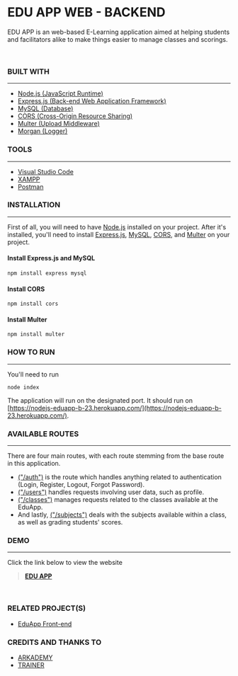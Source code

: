# **EDU APP WEB - BACKEND**
EDU APP is an web-based E-Learning application aimed at helping students and facilitators alike to make things easier to manage classes and scorings.

<br>

### **BUILT WITH**
---
- [Node.js (JavaScript Runtime)](https://nodejs.org/en/)
- [Express.js (Back-end Web Application Framework)](https://expressjs.com/)
- [MySQL (Database)](https://www.mysql.com/)
- [CORS (Cross-Origin Resource Sharing)](https://www.npmjs.com/package/cors)
- [Multer (Upload Middleware)](https://www.npmjs.com/package/multer)
- [Morgan (Logger)](https://www.npmjs.com/package/morgan)

### **TOOLS**
---
- [Visual Studio Code](https://code.visualstudio.com/)
- [XAMPP](https://www.apachefriends.org/index.html)
- [Postman](https://www.postman.com/)

### **INSTALLATION**
---
First of all, you will need to have [Node.js](https://nodejs.org/en/) installed on your project. After it's installed, you'll need to install [Express.js](https://expressjs.com/), [MySQL](https://www.mysql.com/), [CORS](https://www.npmjs.com/package/cors), and [Multer](https://www.npmjs.com/package/multer) on your project.
 #### Install Express.js and MySQL
 ```
npm install express mysql
```
 #### Install CORS
 ```
npm install cors
```
 #### Install Multer
 ```
npm install multer
```

### **HOW TO RUN**
---
You'll need to run 
```
node index
```
The application will run on the designated port. It should run on [https://nodejs-eduapp-b-23.herokuapp.com/](https://nodejs-eduapp-b-23.herokuapp.com/).
<br>

### **AVAILABLE ROUTES**
---
There are four main routes, with each route stemming from the base route in this application. 
- [("/auth")](https://nodejs-eduapp-b-23.herokuapp.com//auth) is the route which handles anything related to authentication (Login, Register, Logout, Forgot Password). 
- [("/users")](https://nodejs-eduapp-b-23.herokuapp.com/users) handles requests involving user data, such as profile. 
- [("/classes")](https://nodejs-eduapp-b-23.herokuapp.com/classes) manages requests related to the classes available at the EduApp. 
- And lastly, [("/subjects")](https://nodejs-eduapp-b-23.herokuapp.com/subjects) deals with the subjects available within a class, as well as grading students' scores.


### **DEMO**
---
Click the link below to view the website
> **[EDU APP]()**

<br>

### **RELATED PROJECT(S)**
- [EduApp Front-end](https://github.com/sulthanqintara/react-edu-app)

### **CREDITS AND THANKS TO**

- [ARKADEMY](https://www.arkademy.com/)
- [TRAINER](https://github.com/rhymado/)
